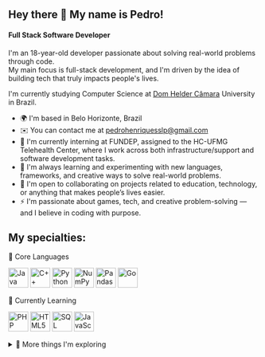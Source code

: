 ## Hey there 👋 My name is Pedro!

#### Full Stack Software Developer

I'm an 18-year-old developer passionate about solving real-world problems through code.  
My main focus is full-stack development, and I'm driven by the idea of building tech that truly impacts people's lives.

I'm currently studying Computer Science at [Dom Helder Câmara](https://domhelder.edu.br/) University in Brazil.

* 🌍  I'm based in Belo Horizonte, Brazil
* ✉️  You can contact me at [pedrohenriquesslp@gmail.com](mailto:pedrohenriquesslp@gmail.com)
* 🚀  I'm currently interning at FUNDEP, assigned to the HC-UFMG Telehealth Center, where I work across both infrastructure/support and software development tasks.
* 🧠  I'm always learning and experimenting with new languages, frameworks, and creative ways to solve real-world problems.  
* 🤝  I'm open to collaborating on projects related to education, technology, or anything that makes people’s lives easier.  
* ⚡  I'm passionate about games, tech, and creative problem-solving — and I believe in coding with purpose.


## My specialties:

🚀 Core Languages
<p align="left"> <img src="https://cdn.jsdelivr.net/gh/devicons/devicon/icons/java/java-original.svg" height="40" alt="Java"/> <img src="https://cdn.jsdelivr.net/gh/devicons/devicon/icons/cplusplus/cplusplus-original.svg" height="40" alt="C++"/> <img src="https://cdn.jsdelivr.net/gh/devicons/devicon/icons/python/python-original.svg" height="40" alt="Python"/> <img src="https://cdn.jsdelivr.net/gh/devicons/devicon/icons/numpy/numpy-original.svg" height="40" alt="NumPy"/> <img src="https://cdn.jsdelivr.net/gh/devicons/devicon/icons/pandas/pandas-original.svg" height="40" alt="Pandas"/> <img src="https://cdn.jsdelivr.net/gh/devicons/devicon/icons/go/go-original.svg" height="40" alt="Go"/> </p>

🌱 Currently Learning
<p align="left"> <img src="https://cdn.jsdelivr.net/gh/devicons/devicon/icons/php/php-original.svg" height="40" alt="PHP"/> <img src="https://cdn.jsdelivr.net/gh/devicons/devicon/icons/html5/html5-original.svg" height="40" alt="HTML5"/> <img src="https://cdn.jsdelivr.net/gh/devicons/devicon/icons/mysql/mysql-original.svg" height="40" alt="SQL"/> <img src="https://cdn.jsdelivr.net/gh/devicons/devicon/icons/javascript/javascript-original.svg" height="40" alt="JavaScript"/> </p>

<details> <summary>🧪 More things I'm exploring</summary>
🧠 Languages I Will Learn Soon
<p align="left"> <img src="https://cdn.jsdelivr.net/gh/devicons/devicon/icons/c/c-original.svg" height="40" alt="C"/> <img src="https://cdn.jsdelivr.net/gh/devicons/devicon/icons/csharp/csharp-original.svg" height="40" alt="C#"/> <img src="https://cdn.jsdelivr.net/gh/devicons/devicon/icons/css3/css3-original.svg" height="40" alt="CSS3"/> <!-- Htmx não tem ícone oficial, usando placeholder --> <img src="https://img.shields.io/badge/htmx-3D72D7?style=for-the-badge&logoColor=white" height="40" alt="htmx"/> <img src="https://cdn.jsdelivr.net/gh/devicons/devicon/icons/kotlin/kotlin-original.svg" height="40" alt="Kotlin"/> <img src="https://cdn.jsdelivr.net/gh/devicons/devicon/icons/lua/lua-original.svg" height="40" alt="Lua"/> <img src="https://cdn.jsdelivr.net/gh/devicons/devicon/icons/perl/perl-original.svg" height="40" alt="Perl"/> <img src="https://cdn.jsdelivr.net/gh/devicons/devicon/icons/ruby/ruby-original.svg" height="40" alt="Ruby"/> <img src="https://cdn.jsdelivr.net/gh/devicons/devicon/icons/solidity/solidity-original.svg" height="40" alt="Solidity"/> <img src="https://cdn.jsdelivr.net/gh/devicons/devicon/icons/typescript/typescript-original.svg" height="40" alt="TypeScript"/> <img src="https://cdn.jsdelivr.net/gh/devicons/devicon/icons/sqlite/sqlite-original.svg" height="40" alt="SQLite"/> <!-- NoSQL não tem ícone padrão --> <img src="https://img.shields.io/badge/NoSQL-000000?style=for-the-badge&logoColor=white" height="40" alt="NoSQL"/> </p>

🛠️ IDEs I Use
<p align="left"> <img src="https://cdn.jsdelivr.net/gh/devicons/devicon/icons/intellij/intellij-original.svg" height="40" alt="IntelliJ IDEA"/> <img src="https://cdn.jsdelivr.net/gh/devicons/devicon/icons/pycharm/pycharm-original.svg" height="40" alt="PyCharm"/> <img src="https://cdn.jsdelivr.net/gh/devicons/devicon/icons/arduino/arduino-original.svg" height="40" alt="Arduino IDE"/> <img src="https://cdn.jsdelivr.net/gh/devicons/devicon/icons/vscode/vscode-original.svg" height="40" alt="VSCode"/> <img src="https://img.icons8.com/?size=100&id=6RHskkZGRABM&format=png&color=000000" height="40" alt="Sublime Text"/> </p>

🤖 AI Tools I Use
<p align="left"> <img src="https://img.icons8.com/?size=100&id=ka3InxFU3QZa&format=png&color=000000" height="40" alt="ChatGPT"/> <img src="https://img.icons8.com/?size=100&id=zQjzFjPpT2Ek&format=png&color=000000" height="40" alt="Claude"/> <img src="https://img.icons8.com/?size=100&id=5WrDC03cg9ua&format=png&color=000000" height="40" alt="Perplexity"/> <img src="https://simpleicons.org/icons/v0.svg" height="40" alt="V0.dev"/> </p>

🎨 Design Tools
<p align="left"> <img src="https://cdn.jsdelivr.net/gh/devicons/devicon/icons/canva/canva-original.svg" height="40" alt="Canva"/> <img src="https://cdn.jsdelivr.net/gh/devicons/devicon/icons/blender/blender-original.svg" height="40" alt="Blender"/> <img src="https://img.icons8.com/?size=100&id=108781&format=png&color=000000" height="40" alt="Adobe After Effects"/> <img src="https://img.icons8.com/?size=100&id=QaT9iepDXQab&format=png&color=000000" height="40" alt="Adobe Illustrator"/> <img src="https://img.icons8.com/?size=100&id=13675&format=png&color=000000" height="40" alt="Adobe Indesign"/>   <img src="https://img.icons8.com/?size=100&id=e57Y1CnsOasB&format=png&color=000000" height="40" alt="Adobe Premiere Pro"/> <img src="https://img.icons8.com/?size=100&id=13677&format=png&color=000000" height="40" alt="Adobe Photoshop"/>  </p> 

📞 Communication Tools
<p align="left"> <img src="https://img.icons8.com/?size=100&id=zQ92KI7XjZgR&format=png&color=000000" height="40" alt="Microsoft Teams"/> <img src="https://img.icons8.com/?size=100&id=pE97I4t7Il9M&format=png&color=000000" height="40" alt="Google Meet"/> <img src="https://img.icons8.com/?size=100&id=2mIgusGquJFz&format=png&color=000000" height="40" alt="Discord"/> <img src="https://img.icons8.com/?size=100&id=108449&format=png&color=000000" height="40" alt="TeamSpeak"/> <img src="https://img.icons8.com/?size=100&id=82ewLsKHYlLc&format=png&color=000000" height="40" alt="Zoom"/> <img src="https://img.icons8.com/?size=100&id=16713&format=png&color=000000" height="40" alt="WhatsApp"/> </p>

🗂️ Office Suite
<p align="left"> <img src="https://img.icons8.com/?size=100&id=117561&format=png&color=000000" height="40" alt="Microsoft Excel"/> <img src="https://img.icons8.com/?size=100&id=117557&format=png&color=000000" height="40" alt="Microsoft PowerPoint"/> <img src="https://img.icons8.com/?size=100&id=pGHcje298xSl&format=png&color=000000" height="40" alt="Microsoft Word"/> <img src="https://img.icons8.com/?size=100&id=30464&format=png&color=000000" height="40" alt="Google Docs"/> <img src="https://img.icons8.com/?size=100&id=6yIWVyFTE0no&format=png&color=000000" height="40" alt="Google Sheets"/> <img src="https://img.icons8.com/?size=100&id=30462&format=png&color=000000" height="40" alt="Google Slides"/> </p>

💻 Operating Systems
<p align="left"> <img src="https://cdn.jsdelivr.net/gh/devicons/devicon/icons/windows8/windows8-original.svg" height="40" alt="Windows"/> <img src="https://cdn.jsdelivr.net/gh/devicons/devicon/icons/linux/linux-original.svg" height="40" alt="Linux"/> <img src="https://cdn.jsdelivr.net/gh/devicons/devicon/icons/android/android-original.svg" height="40" alt="Android"/> <img src="https://cdn.jsdelivr.net/gh/devicons/devicon/icons/linuxmint/linuxmint-original.svg" height="40" alt="Linux Mint"/> <img src="https://cdn.jsdelivr.net/gh/devicons/devicon/icons/ios/ios-original.svg" height="40" alt="iOS"/> </p>

## What I don't know, give me a few time 😁

[![peguimasid github stats](https://github-readme-stats.vercel.app/api?username=PedroX-dev&show_icons=true&title_color=fff&icon_color=37aaff&text_color=f8f8f2&bg_color=171c24&count_private=true)](https://github.com/PedroX-dev)](https://github.com/PedroX-dev)

[![Top Langs](https://github-readme-stats.vercel.app/api/top-langs/?username=PedroX-dev&layout=compact&title_color=fff&text_color=f8f8f2&hide=java&bg_color=171c24)](https://github.com/PedroX-dev)


#### Socials

<p align="left">
  <a href="https://discord.com/users/443041665192558600" target="_blank" rel="noreferrer"><img src="https://raw.githubusercontent.com/danielcranney/readme-generator/main/public/icons/socials/discord.svg" width="32" height="32" /></a>
  <a href="https://github.com/PedroX-dev" target="_blank" rel="noreferrer"><img src="https://raw.githubusercontent.com/danielcranney/readme-generator/main/public/icons/socials/github-dark.svg" width="32" height="32" /></a>
  <a href="https://www.linkedin.com/in/pedro-henrique-dos-santos-souza-link/" target="_blank" rel="noreferrer"><img src="https://raw.githubusercontent.com/danielcranney/readme-generator/main/public/icons/socials/linkedin.svg" width="32" height="32" /></a>
</p>
